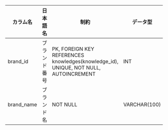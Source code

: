 | カラム名   | 日本語名     | 制約                                                                                 | データ型     |
| ---------- | ------------ | ------------------------------------------------------------------------------------ | ------------ |
| brand_id   | ブランド番号 | PK, FOREIGN KEY REFERENCES knowledges(knowledge_id), UNIQUE, NOT NULL, AUTOINCREMENT | INT          |
| brand_name | ブランド名   | NOT NULL                                                                             | VARCHAR(100) |
